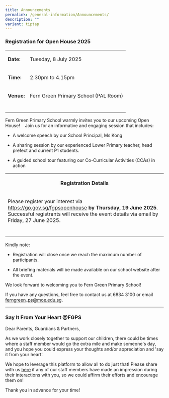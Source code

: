 ```yaml
---
title: Announcements
permalink: /general-information/Announcements/
description: ""
variant: tiptap
---
```

<h3><strong>Registration for Open House 2025</strong></h3>
<table style="minWidth: 50px">
<colgroup>
<col>
<col>
</colgroup>
<tbody>
<tr>
<td rowspan="1" colspan="1">
<p><strong>Date:</strong>
</p>
</td>
<td rowspan="1" colspan="1">
<p>Tuesday, 8 July 2025</p>
</td>
</tr>
<tr>
<td rowspan="1" colspan="1">
<p><strong>Time:</strong>
</p>
</td>
<td rowspan="1" colspan="1">
<p>2.30pm to 4.15pm</p>
</td>
</tr>
<tr>
<td rowspan="1" colspan="1">
<p><strong>Venue:</strong>
</p>
</td>
<td rowspan="1" colspan="1">
<p>Fern Green Primary School (PAL Room)</p>
</td>
</tr>
<tr>
<td rowspan="1" colspan="1">
<p></p>
</td>
<td rowspan="1" colspan="1">
<p></p>
</td>
</tr>
</tbody>
</table>
<p>Fern Green Primary School warmly invites you to our upcoming Open House!&nbsp;
&nbsp; Join us for an informative and engaging session that includes:&nbsp;
&nbsp;</p>
<ul data-tight="true" class="tight">
<li>
<p>A welcome speech by our School Principal, Ms Kong&nbsp; &nbsp;</p>
</li>
<li>
<p>A sharing session by our experienced Lower Primary teacher, head prefect
and current P1 students.&nbsp; &nbsp;</p>
</li>
<li>
<p>A guided school tour featuring our Co-Curricular Activities (CCAs) in
action&nbsp; &nbsp;</p>
</li>
</ul>
<table style="minWidth: 25px">
<colgroup>
<col>
</colgroup>
<tbody>
<tr>
<th rowspan="1" colspan="1">
<p>Registration Details</p>
</th>
</tr>
<tr>
<td rowspan="1" colspan="1">
<p>Please register your interest via <a href="https://go.gov.sg/fgpsopenhouse" rel="noopener noreferrer nofollow" target="_blank">https://go.gov.sg/fgpsopenhouse</a>  <strong> by Thursday, 19 June 2025</strong>.
Successful registrants will receive the event details via email by Friday,
27 June 2025.</p>
</td>
</tr>
<tr>
<td rowspan="1" colspan="1">
<p></p>
</td>
</tr>
</tbody>
</table>
<p>Kindly note:</p>
<ul data-tight="true" class="tight">
<li>
<p>Registration will close once we reach the maximum number of participants.</p>
</li>
<li>
<p>All briefing materials will be made available on our school website after
the event.</p>
</li>
</ul>
<p>We look forward to welcoming you to Fern Green Primary School!&nbsp;</p>
<p>If you have any questions, feel free to contact us at 6834 3100 or email
<a href="mailto:ferngreen_ps@moe.edu.sg" rel="noopener noreferrer nofollow" target="_blank">ferngreen_ps@moe.edu.sg</a>.&nbsp;</p>
<p></p>
<hr>
<h3><strong>Say It From Your Heart @FGPS</strong></h3>
<p>Dear Parents, Guardians &amp; Partners,&nbsp;</p>
<p>As we work closely together to support our children, there could be times
where a staff member would go the extra mile and make someone's day, and
you hope you could express your thoughts and/or appreciation and 'say it
from your heart'.&nbsp;</p>
<p>We hope to leverage this platform to allow all to do just that! Please
share with us <a href="https://go.gov.sg/sayitfromyourheart" rel="noopener noreferrer nofollow" target="_blank">here</a> if
any of our staff members have made an impression during their interactions
with you, so we could affirm their efforts and encourage them on!&nbsp;</p>
<p>Thank you in advance for your time!</p>